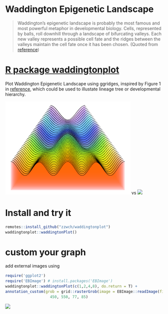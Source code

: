 # Waddington Epigenetic Landscape
> Waddington’s epigenetic landscape is probably the most famous and most powerful metaphor in developmental biology. Cells, represented by balls, roll downhill through a landscape of bifurcating valleys. Each new valley represents a possible cell fate and the ridges between the valleys maintain the cell fate once it has been chosen. (Quoted from [reference](https://www.ncbi.nlm.nih.gov/pmc/articles/PMC3372930/))

# [R package waddingtonplot](https://github.com/zzwch/waddingtonplot) 
Plot Waddington Epigenetic Landscape using ggridges, inspired by Figure 1 in [reference](https://www.ncbi.nlm.nih.gov/pmc/articles/PMC3372930/), which could be used to illustate lineage tree or developmental hierarchy.

<img src= "https://raw.githubusercontent.com/lizc07/myScripts/master/images/waddington.ref.png" width = 400> vs <img src="https://www.ncbi.nlm.nih.gov/pmc/articles/PMC3372930/bin/nihms376417f1.jpg" width = 400>

# Install and try it
```r
remotes::install_github("zzwch/waddingtonplot")
waddingtonplot::waddingtonPlot()
```

# custom your graph 
add external images using 
```r
require('ggplot2')
require('EBImage') # install.packages('EBImage')
waddingtonplot::waddingtonPlot(c(1,2,4,8), do.return = T) +
annotation_custom(grob = grid::rasterGrob(image = EBImage::readImage(files = "img_20180217191752.jpg")),
                    450, 550, 77, 85)
```
<img src= "https://raw.githubusercontent.com/lizc07/myScripts/master/images/waddington.toy.png" width = 600>
